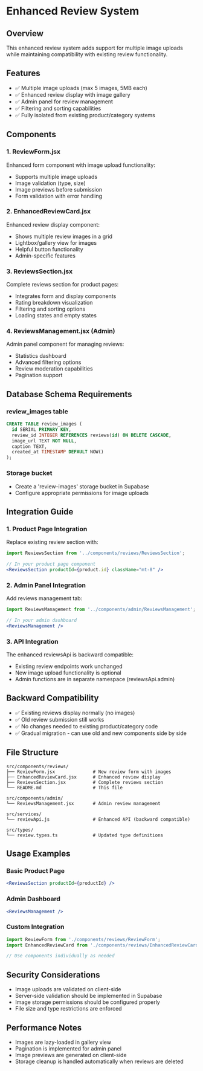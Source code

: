 # Enhanced Review System

## Overview
This enhanced review system adds support for multiple image uploads while maintaining compatibility with existing review functionality.

## Features
- ✅ Multiple image uploads (max 5 images, 5MB each)
- ✅ Enhanced review display with image gallery
- ✅ Admin panel for review management
- ✅ Filtering and sorting capabilities
- ✅ Fully isolated from existing product/category systems

## Components

### 1. ReviewForm.jsx
Enhanced form component with image upload functionality:
- Supports multiple image uploads
- Image validation (type, size)
- Image previews before submission
- Form validation with error handling

### 2. EnhancedReviewCard.jsx
Enhanced review display component:
- Shows multiple review images in a grid
- Lightbox/gallery view for images
- Helpful button functionality
- Admin-specific features

### 3. ReviewsSection.jsx
Complete reviews section for product pages:
- Integrates form and display components
- Rating breakdown visualization
- Filtering and sorting options
- Loading states and empty states

### 4. ReviewsManagement.jsx (Admin)
Admin panel component for managing reviews:
- Statistics dashboard
- Advanced filtering options
- Review moderation capabilities
- Pagination support

## Database Schema Requirements

### review_images table
```sql
CREATE TABLE review_images (
  id SERIAL PRIMARY KEY,
  review_id INTEGER REFERENCES reviews(id) ON DELETE CASCADE,
  image_url TEXT NOT NULL,
  caption TEXT,
  created_at TIMESTAMP DEFAULT NOW()
);
```

### Storage bucket
- Create a 'review-images' storage bucket in Supabase
- Configure appropriate permissions for image uploads

## Integration Guide

### 1. Product Page Integration
Replace existing review section with:
```jsx
import ReviewsSection from '../components/reviews/ReviewsSection';

// In your product page component
<ReviewsSection productId={product.id} className="mt-8" />
```

### 2. Admin Panel Integration
Add reviews management tab:
```jsx
import ReviewsManagement from '../components/admin/ReviewsManagement';

// In your admin dashboard
<ReviewsManagement />
```

### 3. API Integration
The enhanced reviewsApi is backward compatible:
- Existing review endpoints work unchanged
- New image upload functionality is optional
- Admin functions are in separate namespace (reviewsApi.admin)

## Backward Compatibility
- ✅ Existing reviews display normally (no images)
- ✅ Old review submission still works
- ✅ No changes needed to existing product/category code
- ✅ Gradual migration - can use old and new components side by side

## File Structure
```
src/components/reviews/
├── ReviewForm.jsx              # New review form with images
├── EnhancedReviewCard.jsx      # Enhanced review display
├── ReviewsSection.jsx          # Complete reviews section
└── README.md                   # This file

src/components/admin/
└── ReviewsManagement.jsx       # Admin review management

src/services/
└── reviewApi.js                # Enhanced API (backward compatible)

src/types/
└── review.types.ts             # Updated type definitions
```

## Usage Examples

### Basic Product Page
```jsx
<ReviewsSection productId={productId} />
```

### Admin Dashboard
```jsx
<ReviewsManagement />
```

### Custom Integration
```jsx
import ReviewForm from './components/reviews/ReviewForm';
import EnhancedReviewCard from './components/reviews/EnhancedReviewCard';

// Use components individually as needed
```

## Security Considerations
- Image uploads are validated on client-side
- Server-side validation should be implemented in Supabase
- Image storage permissions should be configured properly
- File size and type restrictions are enforced

## Performance Notes
- Images are lazy-loaded in gallery view
- Pagination is implemented for admin panel
- Image previews are generated on client-side
- Storage cleanup is handled automatically when reviews are deleted
